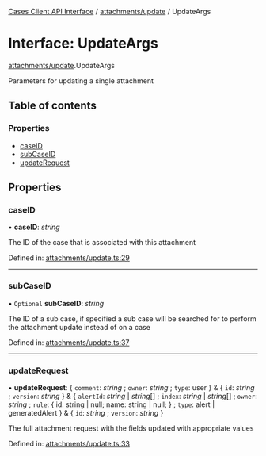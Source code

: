 [Cases Client API Interface](../cases_client_api.md) / [attachments/update](../modules/attachments_update.md) / UpdateArgs

# Interface: UpdateArgs

[attachments/update](../modules/attachments_update.md).UpdateArgs

Parameters for updating a single attachment

## Table of contents

### Properties

- [caseID](attachments_update.updateargs.md#caseid)
- [subCaseID](attachments_update.updateargs.md#subcaseid)
- [updateRequest](attachments_update.updateargs.md#updaterequest)

## Properties

### caseID

• **caseID**: *string*

The ID of the case that is associated with this attachment

Defined in: [attachments/update.ts:29](https://github.com/jonathan-buttner/kibana/blob/1e8ae1f6ba4/x-pack/plugins/cases/server/client/attachments/update.ts#L29)

___

### subCaseID

• `Optional` **subCaseID**: *string*

The ID of a sub case, if specified a sub case will be searched for to perform the attachment update instead of on a case

Defined in: [attachments/update.ts:37](https://github.com/jonathan-buttner/kibana/blob/1e8ae1f6ba4/x-pack/plugins/cases/server/client/attachments/update.ts#L37)

___

### updateRequest

• **updateRequest**: { `comment`: *string* ; `owner`: *string* ; `type`: user  } & { `id`: *string* ; `version`: *string*  } & { `alertId`: *string* \| *string*[] ; `index`: *string* \| *string*[] ; `owner`: *string* ; `rule`: { id: string \| null; name: string \| null; } ; `type`: alert \| generatedAlert  } & { `id`: *string* ; `version`: *string*  }

The full attachment request with the fields updated with appropriate values

Defined in: [attachments/update.ts:33](https://github.com/jonathan-buttner/kibana/blob/1e8ae1f6ba4/x-pack/plugins/cases/server/client/attachments/update.ts#L33)
